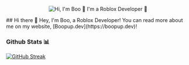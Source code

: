 <p align="center">
  <img src="https://github.com/matyo91/matyo91/raw/main/assets/github.gif" alt="Hi, I'm Boo 👋  I'm a Roblox Developer 🔨 ">
</p>
## Hi there 👋
Hey, I'm Boo, a Roblox Developer! You can read more about me on my website, [Boopup.dev](https://boopup.dev)!

### Github Stats 📊

[![GitHub Streak](https://streak-stats.demolab.com?user=boopup&border_radius=25&date_format=M%20j%5B%2C%20Y%5D)](https://git.io/streak-stats)
